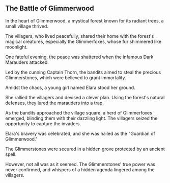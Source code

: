 ## The Battle of Glimmerwood

In the heart of Glimmerwood, a mystical forest known for its radiant trees, a small village thrived.

   The villagers, who lived peacefully, shared their home with the forest's magical creatures, especially the Glimmerfoxes, whose fur shimmered like moonlight.

One fateful evening, the peace was shattered when the infamous Dark Marauders attacked.

   Led by the cunning Captain Thorn, the bandits aimed to steal the precious Glimmerstones, which were believed to grant immortality.

Amidst the chaos, a young girl named Elara stood her ground.

   She rallied the villagers and devised a clever plan. Using the forest's natural defenses, they lured the marauders into a trap.

   As the bandits approached the village square, a herd of Glimmerfoxes emerged, blinding them with their dazzling light. The villagers seized the opportunity to capture the invaders.

Elara's bravery was celebrated, and she was hailed as the "Guardian of Glimmerwood."

   The Glimmerstones were secured in a hidden grove protected by an ancient spell.

However, not all was as it seemed. The Glimmerstones' true power was never confirmed, and whispers of a hidden agenda lingered among the villagers.
